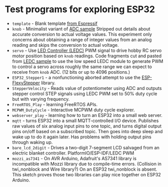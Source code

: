 # Test programs for exploring ESP32

* `template` - Blank template [from Espressif](https://github.com/espressif/esp-idf-template)
* `knob` - Minimalist variant of [ADC sample](https://github.com/espressif/esp-idf/tree/master/examples/peripherals/adc)
Stripped out details about accurate conversion to actual voltage values. This experiment
only concerns about obtaining a range of integer values from an analog reading and skips
the conversion to actual voltage.
* `servo` - Use
[LED Controller (LEDC)](https://docs.espressif.com/projects/esp-idf/en/stable/api-reference/peripherals/ledc.html)
PWM signal to drive hobby RC servo motor position based on `knob` readings.
Code fragments cut and pasted from
[LEDC sample](https://github.com/espressif/esp-idf/tree/master/examples/peripherals/ledc)
to use the low speed LEDC module to generate PWM to control a servo across roughly the
same range we can expect to receive from `knob` ADC. (12 bits or up to 4096 positions.)
* `ESP32_Stepper1` - a nonfunctioning aborted attempt to use the
[ESP-FlexyStepper](https://github.com/pkerspe/ESP-FlexyStepper) library.
* `StepperVelocity` - Reads value of potentiometer using ADC and outputs stepper
control STEP signals using LEDC PWM set to 50% duty cycle but with varying frequency.
* `FreeRTOS_Play` - learning FreeRTOS APIs.
* `MCPWM_DutyCycle` - Interactive MCPWM duty cycle explorer.
* `webserver_play` - learning how to turn an ESP32 into a small web server.
* `mqtt` - turns ESP32 into a small MQTT-controlled I/O device. Publishes raw
values of six analog input pins to one topic, and turns digital output pins on/off
based on a subscribed topic. Then goes into deep sleep and wake up to do it again
later. Has problems with holding output pins through waking up.
* `bare_lcd_2digit` - Drives a two-digit 7-segment LCD salvaged from an
electric blanket controller. PlatformIO/ESP-IDF/LEDC PWM
* `mozzi_as7341` - On AVR Arduino, Adafruit's AS7341 library is incompatible
with Mozzi library due to compile-time errors. (Collision in twi_nonblock
and Wire library?) On an ESP32 twi_nonblock is absent. This sketch proves
those two libraries can play nice together on ESP32 Arduino.
